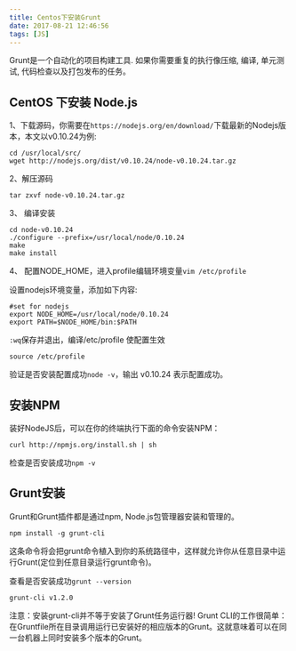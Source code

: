 ```yaml
---
title: Centos下安装Grunt
date: 2017-08-21 12:46:56
tags: [JS]
---
```



Grunt是一个自动化的项目构建工具. 如果你需要重复的执行像压缩, 编译, 单元测试, 代码检查以及打包发布的任务。

<!-- more -->

## CentOS 下安装 Node.js

1、下载源码，你需要在`https://nodejs.org/en/download/`下载最新的Nodejs版本，本文以v0.10.24为例:

```
cd /usr/local/src/
wget http://nodejs.org/dist/v0.10.24/node-v0.10.24.tar.gz
```

2、解压源码

```
tar zxvf node-v0.10.24.tar.gz
```

3、 编译安装

```
cd node-v0.10.24
./configure --prefix=/usr/local/node/0.10.24
make
make install
```

4、 配置NODE_HOME，进入profile编辑环境变量`vim /etc/profile`

设置nodejs环境变量，添加如下内容:

```
#set for nodejs
export NODE_HOME=/usr/local/node/0.10.24
export PATH=$NODE_HOME/bin:$PATH
```

`:wq`保存并退出，编译/etc/profile 使配置生效

```
source /etc/profile
```
验证是否安装配置成功`node -v`，输出 v0.10.24 表示配置成功。

## 安装NPM

装好NodeJS后，可以在你的终端执行下面的命令安装NPM：

```
curl http://npmjs.org/install.sh | sh
```

检查是否安装成功`npm -v`

## Grunt安装

Grunt和Grunt插件都是通过npm, Node.js包管理器安装和管理的。

```
npm install -g grunt-cli
```

这条命令将会把grunt命令植入到你的系统路径中，这样就允许你从任意目录中运行Grunt(定位到任意目录运行grunt命令)。

查看是否安装成功`grunt --version`

```
grunt-cli v1.2.0
```

注意：安装grunt-cli并不等于安装了Grunt任务运行器! Grunt CLI的工作很简单：在Gruntfile所在目录调用运行已安装好的相应版本的Grunt。这就意味着可以在同一台机器上同时安装多个版本的Grunt。
